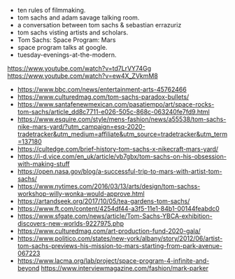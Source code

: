 * ten rules of filmmaking.
* tom sachs and adam savage talking room.
* a conversation between tom sachs & sebastian errazuriz
* tom sachs visting artists and scholars.
* Tom Sachs: Space Program: Mars
* space program talks at google.
* tuesday-evenings-at-the-modern.

https://www.youtube.com/watch?v=td7LrVY74Gg
https://www.youtube.com/watch?v=ew4X_ZVkmM8

- https://www.bbc.com/news/entertainment-arts-45762466
- https://www.culturedmag.com/tom-sachs-paradox-bullets/
- https://www.santafenewmexican.com/pasatiempo/art/space-rocks-tom-sachs/article_dd8c7711-e026-505c-868c-063240fe7fd9.html
- https://www.esquire.com/style/mens-fashion/news/a55538/tom-sachs-nike-mars-yard/?utm_campaign=esq-2020-tradetracker&utm_medium=affiliate&utm_source=tradetracker&utm_term=137180
- https://cultedge.com/brief-history-tom-sachs-x-nikecraft-mars-yard/
- https://i-d.vice.com/en_uk/article/vb7gbx/tom-sachs-on-his-obsession-with-making-stuff
- https://open.nasa.gov/blog/a-successful-trip-to-mars-with-artist-tom-sachs/
- https://www.nytimes.com/2016/03/13/arts/design/tom-sachss-workshop-willy-wonka-would-approve.html
- https://artandseek.org/2017/10/05/tea-gardens-tom-sachs/
- https://www.ft.com/content/4254df44-a3f5-11e1-84b1-00144feabdc0
- https://www.sfgate.com/news/article/Tom-Sachs-YBCA-exhibition-discovers-new-worlds-9227975.php
- https://www.culturedmag.com/art-production-fund-2020-gala/
- https://www.politico.com/states/new-york/albany/story/2012/06/artist-tom-sachs-previews-his-mission-to-mars-starting-from-park-avenue-067223
- https://www.lacma.org/lab/project/space-program-4-infinite-and-beyond
https://www.interviewmagazine.com/fashion/mark-parker

